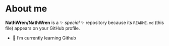 # About me

**NathWren/NathWren** is a ✨ _special_ ✨ repository because its `README.md` (this file) appears on your GitHub profile.

- 🌱 I’m currently learning Github
